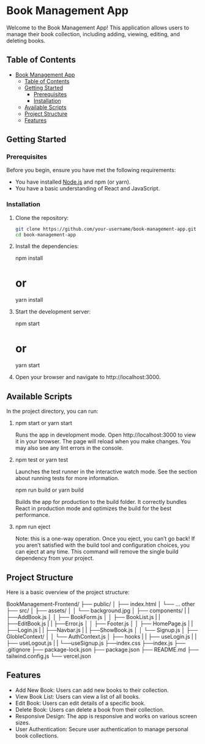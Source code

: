 # Book Management App

Welcome to the Book Management App! This application allows users to manage their book collection, including adding, viewing, editing, and deleting books.

## Table of Contents

- [Book Management App](#book-management-app)
  - [Table of Contents](#table-of-contents)
  - [Getting Started](#getting-started)
    - [Prerequisites](#prerequisites)
    - [Installation](#installation)
  - [Available Scripts](#available-scripts)
  - [Project Structure](#project-structure)
  - [Features](#features)

## Getting Started

### Prerequisites

Before you begin, ensure you have met the following requirements:

- You have installed [Node.js](https://nodejs.org/) and npm (or yarn).
- You have a basic understanding of React and JavaScript.

### Installation

1. Clone the repository:

   ```bash
   git clone https://github.com/your-username/book-management-app.git
   cd book-management-app

   ```

2. Install the dependencies:

   npm install

   # or

   yarn install

3. Start the development server:

   npm start

   # or

   yarn start

4. Open your browser and navigate to http://localhost:3000.

## Available Scripts

In the project directory, you can run:

1. npm start or yarn start

   Runs the app in development mode. Open http://localhost:3000 to view it in your browser. The page will reload when you make changes. You may also see any lint errors in the console.

2. npm test or yarn test

   Launches the test runner in the interactive watch mode. See the section about running tests for more information.

   npm run build or yarn build

   Builds the app for production to the build folder. It correctly bundles React in production mode and optimizes the build for the best performance.

3. npm run eject

   Note: this is a one-way operation. Once you eject, you can’t go back! If you aren’t satisfied with the build tool and configuration choices, you can eject at any time. This command will remove the single build dependency from your project.

## Project Structure

Here is a basic overview of the project structure:

BookManagement-Frontend/
├── public/
│ ├── index.html
│ └── ... other
├── src/
│ ├── assets/
│ │ └── background.jpg
│ ├── components/
| | ├──AddBook.js
│ │ ├── BookForm.js
│ │ ├── BookList.js
| | ├──EditBook.js
| | ├──Error.js
│ │ ├── Footer.js
│ │ ├── HomePage.js
| | ├──Login.js
| | ├──Navbar.js
| | ├──ShowBook.js
│ │ └── Signup.js
│ ├── GlobleContext/
│ │ └── AuthContext.js
│ ├── hooks
| | ├── useLogin.js
| | ├── useLogout.js
| | └──useSignup.js
├──index.css
├──index.js
├── .gitignore
├── package-lock.json
├── package.json
├── README.md
├── tailwind.config.js
└── vercel.json

## Features

- Add New Book: Users can add new books to their collection.
- View Book List: Users can view a list of all books.
- Edit Book: Users can edit details of a specific book.
- Delete Book: Users can delete a book from their collection.
- Responsive Design: The app is responsive and works on various screen sizes.
- User Authentication: Secure user authentication to manage personal book collections.
